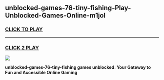 
## unblocked-games-76-tiny-fishing-Play-Unblocked-Games-Online-m1jol
<h3>
<a href="https://premium76.site?title=unblocked-games-76-tiny-fishing&ref=25A">CLICK TO PLAY</a></h3>
<hr>

<h3>
<a href="https://premium76.site?title=unblocked-games-76-tiny-fishing&ref=25A">CLICK 2 PLAY</a>
  
</h3>

<a href="https://premium76.site?title=unblocked-games-76-tiny-fishing&ref=25A"><img src="https://clearcache.store/games.png"></a>


**unblocked-games-76-tiny-fishing games unblocked: Your Gateway to Fun and Accessible Online Gaming**
